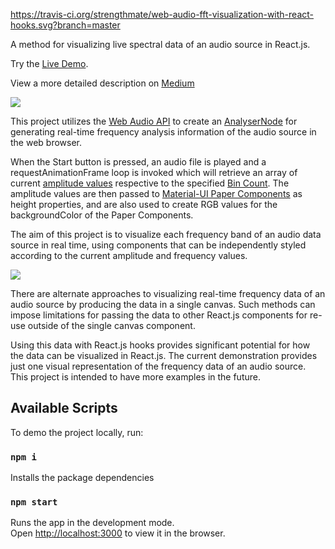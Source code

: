 https://travis-ci.org/strengthmate/web-audio-fft-visualization-with-react-hooks.svg?branch=master

A method for visualizing live spectral data of an audio source in React.js.

Try the [Live Demo](https://strengthmate.github.io/web-audio-fft-visualization-with-react-hooks/).

View a more detailed description on [Medium](https://medium.com/@accomplish3d/using-react-ui-components-to-visualize-real-time-spectral-data-of-an-audio-source-17a498a6d8d7)

![](fft-react-2.gif)

This project utilizes the [Web Audio API](https://developer.mozilla.org/en-US/docs/Web/API/Web_Audio_API) to create an [AnalyserNode](https://developer.mozilla.org/en-US/docs/Web/API/AnalyserNode) for generating real-time frequency analysis information of the audio source in the web browser.

When the Start button is pressed, an audio file is played and a requestAnimationFrame loop is invoked which will retrieve an array of current [amplitude values](https://developer.mozilla.org/en-US/docs/Web/API/AnalyserNode/getByteFrequencyData) respective to the specified [Bin Count](https://developer.mozilla.org/en-US/docs/Web/API/AnalyserNode/frequencyBinCount). The amplitude values are then passed to [Material-UI Paper Components](https://material-ui.com/api/paper/) as height properties, and are also used to create RGB values for the backgroundColor of the Paper Components.

The aim of this project is to visualize each frequency band of an audio data source in real time, using components that can be independently styled according to the current amplitude and frequency values.

![](fft-react-1.gif)

There are alternate approaches to visualizing real-time frequency data of an audio source by producing the data in a single canvas. Such methods can impose limitations for passing the data to other React.js components for re-use outside of the single canvas component.

Using this data with React.js hooks provides significant potential for how the data can be visualized in React.js. The current demonstration provides just one visual representation of the frequency data of an audio source. This project is intended to have more examples in the future.




## Available Scripts

To demo the project locally, run:

### `npm i`

Installs the package dependencies

### `npm start`

Runs the app in the development mode.<br />
Open [http://localhost:3000](http://localhost:3000) to view it in the browser.
